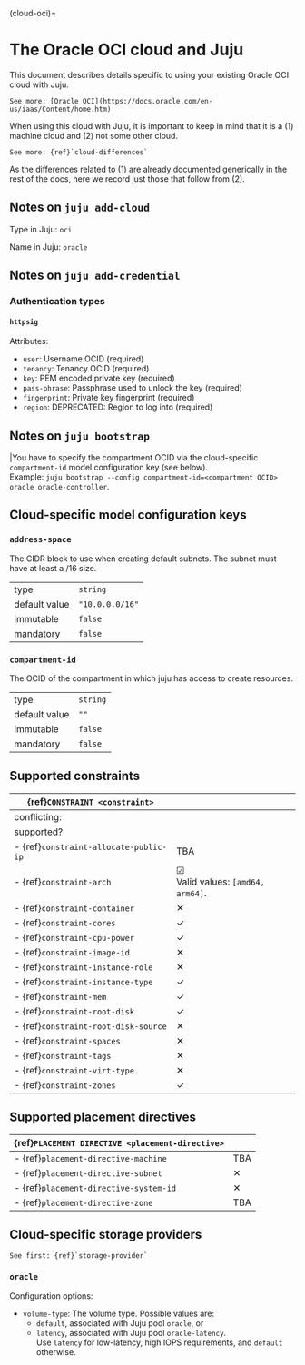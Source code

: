 (cloud-oci)=
# The Oracle OCI cloud and Juju

This document describes details specific to using your existing Oracle OCI cloud with Juju.

```{ibnote}
See more: [Oracle OCI](https://docs.oracle.com/en-us/iaas/Content/home.htm)
```

When using this cloud with Juju, it is important to keep in mind that it is a (1) machine cloud and (2) not some other cloud.

```{ibnote}
See more: {ref}`cloud-differences`
```

As the differences related to (1) are already documented generically in the rest of the docs, here we record just those that follow from (2).

## Notes on `juju add-cloud`

Type in Juju: `oci`

Name in Juju: `oracle`

## Notes on `juju add-credential`

### Authentication types

#### `httpsig`
Attributes:
- `user`: Username OCID (required)
- `tenancy`: Tenancy OCID (required)
- `key`: PEM encoded private key (required)
- `pass-phrase`: Passphrase used to unlock the key (required)
- `fingerprint`: Private key fingerprint (required)
- `region`: DEPRECATED: Region to log into (required)

## Notes on `juju bootstrap`

|You have to specify the compartment OCID via the cloud-specific `compartment-id` model configuration key (see below). <br> Example: `juju bootstrap --config compartment-id=<compartment OCID> oracle oracle-controller`.

## Cloud-specific model configuration keys

### `address-space`
The CIDR block to use when creating default subnets. The subnet must have at least a /16 size.

| | |
|-|-|
| type | `string` |
| default value | `"10.0.0.0/16"` |
| immutable | `false` |
| mandatory | `false` |

### `compartment-id`
The OCID of the compartment in which juju has access to create resources.

| | |
|-|-|
| type | `string` |
| default value | `""` |
| immutable | `false` |
| mandatory | `false` |


## Supported constraints

| {ref}`CONSTRAINT <constraint>`         |                                               |
|----------------------------------------|-----------------------------------------------|
| conflicting:                           |                                               |
| supported?                             |                                               |
| - {ref}`constraint-allocate-public-ip` | TBA                                           |
| - {ref}`constraint-arch`               | &#x2611; <br> Valid values: `[amd64, arm64]`. |
| - {ref}`constraint-container`          | &#10005;                                      |
| - {ref}`constraint-cores`              | &#10003;                                      |
| - {ref}`constraint-cpu-power`          | &#10003;                                      |
| - {ref}`constraint-image-id`           | &#10005;                                      |
| - {ref}`constraint-instance-role`      | &#10005;                                      |
| - {ref}`constraint-instance-type`      | &#10003;                                      |
| - {ref}`constraint-mem`                | &#10003;                                      |
| - {ref}`constraint-root-disk`          | &#10003;                                      |
| - {ref}`constraint-root-disk-source`   | &#10005;                                      |
| - {ref}`constraint-spaces`             | &#10005;                                      |
| - {ref}`constraint-tags`               | &#10005;                                      |
| - {ref}`constraint-virt-type`          | &#10005;                                      |
| - {ref}`constraint-zones`              | &#10003;                                      |


## Supported placement directives

| {ref}`PLACEMENT DIRECTIVE <placement-directive>` |          |
|--------------------------------------------------|----------|
| - {ref}`placement-directive-machine`               | TBA      |
| - {ref}`placement-directive-subnet`                | &#10005; |
| - {ref}`placement-directive-system-id`             | &#10005; |
| - {ref}`placement-directive-zone`                  | TBA      |

## Cloud-specific storage providers

```{ibnote}
See first: {ref}`storage-provider`
```

### `oracle`

Configuration options:

- `volume-type`: The volume type. Possible values are:
    - `default`, associated with Juju pool `oracle`, or
    - `latency`, associated with Juju pool `oracle-latency`. <br>
    Use `latency` for low-latency, high IOPS requirements, and `default` otherwise.